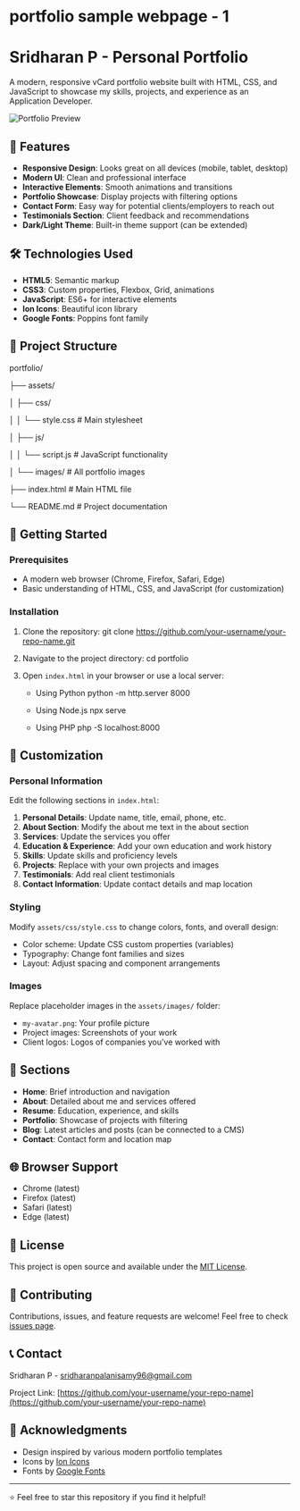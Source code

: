    # portfolio sample webpage - 1
   # Sridharan P - Personal Portfolio

A modern, responsive vCard portfolio website built with HTML, CSS, and JavaScript to showcase my skills, projects, and experience as an Application Developer.

![Portfolio Preview](https://via.placeholder.com/800x400/2D3748/FFFFFF/?text=Sridharan+P+Portfolio)

## 🌟 Features

- **Responsive Design**: Looks great on all devices (mobile, tablet, desktop)
- **Modern UI**: Clean and professional interface
- **Interactive Elements**: Smooth animations and transitions
- **Portfolio Showcase**: Display projects with filtering options
- **Contact Form**: Easy way for potential clients/employers to reach out
- **Testimonials Section**: Client feedback and recommendations
- **Dark/Light Theme**: Built-in theme support (can be extended)

## 🛠️ Technologies Used

- **HTML5**: Semantic markup
- **CSS3**: Custom properties, Flexbox, Grid, animations
- **JavaScript**: ES6+ for interactive elements
- **Ion Icons**: Beautiful icon library
- **Google Fonts**: Poppins font family

## 📁 Project Structure

portfolio/

├── assets/

│   ├── css/

│   │   └── style.css          # Main stylesheet

│   ├── js/

│   │   └── script.js          # JavaScript functionality

│   └── images/                # All portfolio images

├── index.html                 # Main HTML file

└── README.md                  # Project documentation


## 🚀 Getting Started

### Prerequisites

- A modern web browser (Chrome, Firefox, Safari, Edge)
- Basic understanding of HTML, CSS, and JavaScript (for customization)

### Installation

1. Clone the repository:
git clone https://github.com/your-username/your-repo-name.git
   

2. Navigate to the project directory:
   cd portfolio

3. Open `index.html` in your browser or use a local server:

   * Using Python
   python -m http.server 8000
   
   * Using Node.js
   npx serve
   
   * Using PHP
   php -S localhost:8000
   

## 🎨 Customization

### Personal Information

Edit the following sections in `index.html`:

1. **Personal Details**: Update name, title, email, phone, etc.
2. **About Section**: Modify the about me text in the about section
3. **Services**: Update the services you offer
4. **Education & Experience**: Add your own education and work history
5. **Skills**: Update skills and proficiency levels
6. **Projects**: Replace with your own projects and images
7. **Testimonials**: Add real client testimonials
8. **Contact Information**: Update contact details and map location

### Styling

Modify `assets/css/style.css` to change colors, fonts, and overall design:

- Color scheme: Update CSS custom properties (variables)
- Typography: Change font families and sizes
- Layout: Adjust spacing and component arrangements

### Images

Replace placeholder images in the `assets/images/` folder:

- `my-avatar.png`: Your profile picture
- Project images: Screenshots of your work
- Client logos: Logos of companies you've worked with

## 📱 Sections

- **Home**: Brief introduction and navigation
- **About**: Detailed about me and services offered
- **Resume**: Education, experience, and skills
- **Portfolio**: Showcase of projects with filtering
- **Blog**: Latest articles and posts (can be connected to a CMS)
- **Contact**: Contact form and location map

## 🌐 Browser Support

- Chrome (latest)
- Firefox (latest)
- Safari (latest)
- Edge (latest)

## 📄 License

This project is open source and available under the [MIT License](LICENSE).

## 🤝 Contributing

Contributions, issues, and feature requests are welcome! Feel free to check [issues page](https://github.com/sridharanpalanisamy/portfolio/issues).

## 📞 Contact

Sridharan P - [sridharanpalanisamy96@gmail.com](mailto:sridharanpalanisamy96@gmail.com)

Project Link: [https://github.com/your-username/your-repo-name](https://github.com/your-username/your-repo-name)

## 🙏 Acknowledgments

- Design inspired by various modern portfolio templates
- Icons by [Ion Icons](https://ionicons.com/)
- Fonts by [Google Fonts](https://fonts.google.com/)

---

⭐️ Feel free to star this repository if you find it helpful!
